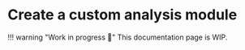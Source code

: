 # Create a custom analysis module

!!! warning "Work in progress 🚧"
    This documentation page is WIP.